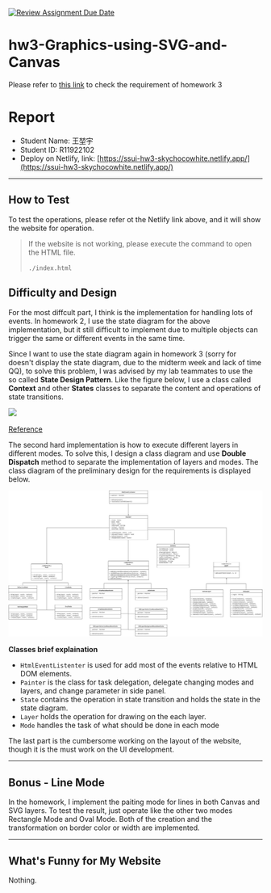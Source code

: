 [![Review Assignment Due Date](https://classroom.github.com/assets/deadline-readme-button-8d59dc4de5201274e310e4c54b9627a8934c3b88527886e3b421487c677d23eb.svg)](https://classroom.github.com/a/s4qKYGb2)
# hw3-Graphics-using-SVG-and-Canvas

Please refer to [this link](https://hackmd.io/0pdizYkPTVqc7V30Gp11tA) to check the requirement of homework 3

# Report
* Student Name: 王堃宇
* Student ID: R11922102
* Deploy on Netlify, link: [https://ssui-hw3-skychocowhite.netlify.app/](https://ssui-hw3-skychocowhite.netlify.app/)

---

## How to Test
To test the operations, please refer ot the Netlify link above, and it will show the website for operation.

> If the website is not working, please execute the command to open the HTML file.
> ```
> ./index.html
> ```

## Difficulty and Design
For the most diffcult part, I think is the implementation for handling lots of events. In homework 2, I use the state diagram for the above implementation, but it still difficult to implement due to multiple objects can trigger the same or different events in the same time.

Since I want to use the state diagram again in homework 3 (sorry for doesn't display the state diagram, due to the midterm week and lack of time QQ), to solve this problem, I was advised by my lab teammates to use the so called **State Design Pattern**. Like the figure below, I use a class called **Context** and other **States** classes to separate the content and operations of state transitions.

![](https://i.imgur.com/Xl2HSM7.png)

[Reference](https://refactoring.guru/design-patterns/state)

The second hard implementation is how to execute different layers in different modes. To solve this, I design a class diagram and use **Double Dispatch** method to separate the implementation of layers and modes. The class diagram of the preliminary design for the requirements is displayed below.

![](./class-diagram.png)

**Classes brief explaination**
* `HtmlEventListenter` is used for add most of the events relative to HTML DOM elements.
* `Painter` is the class for task delegation, delegate changing modes and layers, and change parameter in side panel.
* `State` contains the operation in state transition and holds the state in the state diagram.
* `Layer` holds the operation for drawing on the each layer.
* `Mode` handles the task of what should be done in each mode

The last part is the cumbersome working on the layout of the website, though it is the must work on the UI development.

---

## Bonus - Line Mode
In the homework, I implement the paiting mode for lines in both Canvas and SVG layers. To test the result, just operate like the other two modes Rectangle Mode and Oval Mode. Both of the creation and the transformation on border color or width are implemented.

---

## What's Funny for My Website
Nothing.